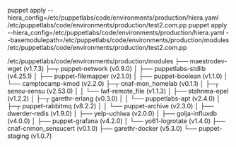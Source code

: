 puppet  apply --hiera_config=/etc/puppetlabs/code/environments/production/hiera.yaml  /etc/puppetlabs/code/environments/production/test2.com.pp
puppet  apply --hiera_config=/etc/puppetlabs/code/environments/production/hiera.yaml --basemodulepath=/etc/puppetlabs/code/environments/production/modules  /etc/puppetlabs/code/environments/production/test2.com.pp

/etc/puppetlabs/code/environments/production/modules
├── maestrodev-wget (v1.7.3)
├─┬ puppet-network (v0.9.0)
│ ├── puppetlabs-stdlib (v4.25.1)
│ ├── puppet-filemapper (v2.1.0)
│ ├── puppet-boolean (v1.1.0)
│ └── camptocamp-kmod (v2.2.0)
├─┬ cnaf-mon_homelab (v0.1.1)
│ ├─┬ sensu-sensu (v2.53.0)
│ │ └── lwf-remote_file (v1.1.3)
│ ├── stahnma-epel (v1.2.2)
│ ├─┬ garethr-erlang (v0.3.0)
│ │ └── puppetlabs-apt (v2.4.0)
│ ├─┬ puppet-rabbitmq (v8.2.2)
│ │ └── puppet-archive (v2.3.0)
│ ├── dwerder-redis (v1.9.0)
│ ├── yelp-uchiwa (v2.0.0)
│ ├── golja-influxdb (v4.0.0)
│ ├── puppet-grafana (v4.2.0)
│ └── yo61-logrotate (v1.4.0)
├── cnaf-cnmon_sensucert (v0.1.0)
├── garethr-docker (v5.3.0)
└── puppet-staging (v1.0.7)
